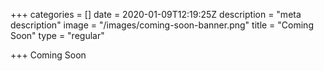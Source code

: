 +++
categories = []
date = 2020-01-09T12:19:25Z
description = "meta description"
image = "/images/coming-soon-banner.png"
title = "Coming Soon"
type = "regular"

+++
Coming Soon
